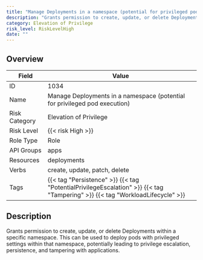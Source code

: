 ```yaml
---
title: "Manage Deployments in a namespace (potential for privileged pod execution)"
description: "Grants permission to create, update, or delete Deployments within a specific namespace. This can be used to deploy pods with privileged settings within that namespace, potentially leading to privilege escalation, persistence, and tampering with applications."
category: Elevation of Privilege
risk_level: RiskLevelHigh
date: ""
---
```


## Overview

| Field         | Value                                                                                                                        |
| ------------- | ---------------------------------------------------------------------------------------------------------------------------- |
| ID            | 1034                                                                                                                         |
| Name          | Manage Deployments in a namespace (potential for privileged pod execution)                                                   |
| Risk Category | Elevation of Privilege                                                                                                       |
| Risk Level    | {{< risk High >}}                                                                                                            |
| Role Type     | Role                                                                                                                         |
| API Groups    | apps                                                                                                                         |
| Resources     | deployments                                                                                                                  |
| Verbs         | create, update, patch, delete                                                                                                |
| Tags          | {{< tag "Persistence" >}} {{< tag "PotentialPrivilegeEscalation" >}} {{< tag "Tampering" >}} {{< tag "WorkloadLifecycle" >}} |

## Description

Grants permission to create, update, or delete Deployments within a specific namespace. This can be used to deploy pods with privileged settings within that namespace, potentially leading to privilege escalation, persistence, and tampering with applications.
